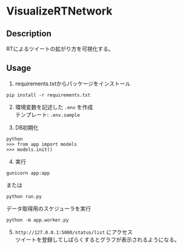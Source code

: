 # VisualizeRTNetwork

## Description
RTによるツイートの拡がり方を可視化する。

## Usage
1. requirements.txtからパッケージをインストール  
```
pip install -r requirements.txt
```
2. 環境変数を記述した `.env` を作成  
テンプレート: `.env.sample`  
  
3. DB初期化
```
python
>>> from app import models
>>> models.init()
```
4. 実行  
```
gunicorn app:app
```
または
```
python run.py
```
データ取得用のスケジューラを実行
```
python -m app.worker.py
```
5. `http://127.0.0.1:5000/status/list` にアクセス  
ツイートを登録してしばらくするとグラフが表示されるようになる。
